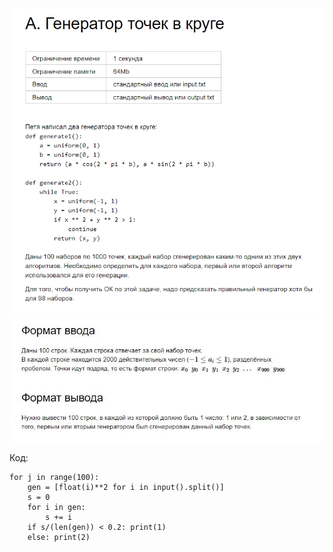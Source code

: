 
![Image alt](https://github.com/AshenRain/YandexContest/raw/main/ML_Train_Contest/Task_A/1.jpg)
![Image alt](https://github.com/AshenRain/YandexContest/raw/main/ML_Train_Contest/Task_A/2.jpg)



Код:

```
for j in range(100):
    gen = [float(i)**2 for i in input().split()]
    s = 0
    for i in gen:
        s += i
    if s/(len(gen)) < 0.2: print(1)
    else: print(2)

```


